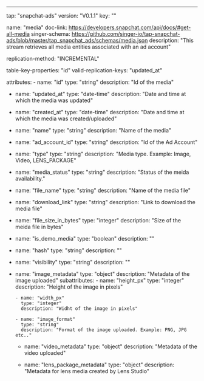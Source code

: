 ---
tap: "snapchat-ads"
version: "V0.1.1"
key: ""

name: "media"
doc-link: https://developers.snapchat.com/api/docs/#get-all-media
singer-schema: https://github.com/singer-io/tap-snapchat-ads/blob/master/tap_snapchat_ads/schemas/media.json
description: "This stream retrieves all media entities associated with an ad account"

replication-method: "INCREMENTAL"

table-key-properties: "id"
valid-replication-keys: "updated_at"

attributes:
	- name: "id"
	  type: "string"
	  description: "Id of the media"

  - name: "updated_at"
	  type: "date-time"
	  description: "Date and time at which the media was updated"

  - name: "created_at"
	  type: "date-time"
	  description: "Date and time at which the media was created/uploaded"

  - name: "name"
	  type: "string"
	  description: "Name of the media"

  - name: "ad_account_id"
	  type: "string"
	  description: "Id of the Ad Account"

  - name: "type"
	  type: "string"
	  description: "Media type. Example: Image, Video, LENS_PACKAGE"

  - name: "media_status"
	  type: "string"
	  description: "Status of the meida availability."

  - name: "file_name"
	  type: "string"
	  description: "Name of the media file"

  - name: "download_link"
	  type: "string"
	  description: "Link to download the media file"

  - name: "file_size_in_bytes"
	  type: "integer"
	  description: "Size of the meida file in bytes"

  - name: "is_demo_media"
	  type: "boolean"
	  description: ""

  - name: "hash"
	  type: "string"
	  description: ""

  - name: "visibility"
	  type: "string"
	  description: ""

  - name: "image_metadata"
	  type: "object"
	  description: "Metadata of the image uploaded"
      subattributes:
        - name: "height_px"
          type: "integer"
          description: "Height of the image in pixels"

        - name: "width_px"
          type: "integer"
          description: "Widht of the image in pixels"

        - name: "image_format"
          type: "string"
          description: "Format of the image uploaded. Example: PNG, JPG etc.."

    - name: "video_metadata"
	  type: "object"
	  description: "Metadata of the video uploaded"

    - name: "lens_package_metadata"
	  type: "object"
	  description: "Metadata for lens media created by Lens Studio"


